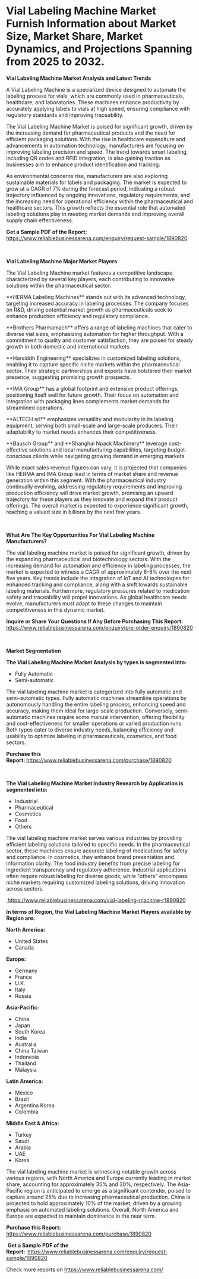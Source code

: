 <p><h1>Vial Labeling Machine Market Furnish Information about Market Size, Market Share, Market Dynamics, and Projections Spanning from 2025 to 2032.</h1></p><p><strong>Vial Labeling Machine Market Analysis and Latest Trends</strong></p>
<p><p>A Vial Labeling Machine is a specialized device designed to automate the labeling process for vials, which are commonly used in pharmaceuticals, healthcare, and laboratories. These machines enhance productivity by accurately applying labels to vials at high speed, ensuring compliance with regulatory standards and improving traceability. </p><p>The Vial Labeling Machine Market is poised for significant growth, driven by the increasing demand for pharmaceutical products and the need for efficient packaging solutions. With the rise in healthcare expenditure and advancements in automation technology, manufacturers are focusing on improving labeling precision and speed. The trend towards smart labeling, including QR codes and RFID integration, is also gaining traction as businesses aim to enhance product identification and tracking.</p><p>As environmental concerns rise, manufacturers are also exploring sustainable materials for labels and packaging. The market is expected to grow at a CAGR of 7% during the forecast period, indicating a robust trajectory influenced by ongoing innovations, regulatory requirements, and the increasing need for operational efficiency within the pharmaceutical and healthcare sectors. This growth reflects the essential role that automated labeling solutions play in meeting market demands and improving overall supply chain effectiveness.</p></p>
<p><strong>Get a Sample PDF of the Report:&nbsp;</strong> <a href="https://www.reliablebusinessarena.com/enquiry/request-sample/1890820?utm_campaign=2531&utm_medium=2&utm_source=Github&utm_content=ia&utm_term=11042025&utm_id=vial-labeling-machine">https://www.reliablebusinessarena.com/enquiry/request-sample/1890820</a></p>
<p>&nbsp;</p>
<p><strong>Vial Labeling Machine Major Market Players</strong></p>
<p><p>The Vial Labeling Machine market features a competitive landscape characterized by several key players, each contributing to innovative solutions within the pharmaceutical sector. </p><p>**HERMA Labeling Machines** stands out with its advanced technology, targeting increased accuracy in labeling processes. The company focuses on R&D, driving potential market growth as pharmaceuticals seek to enhance production efficiency and regulatory compliance.</p><p>**Brothers Pharmamach** offers a range of labeling machines that cater to diverse vial sizes, emphasizing automation for higher throughput. With a commitment to quality and customer satisfaction, they are poised for steady growth in both domestic and international markets.</p><p>**Harsiddh Engineering** specializes in customized labeling solutions, enabling it to capture specific niche markets within the pharmaceutical sector. Their strategic partnerships and exports have bolstered their market presence, suggesting promising growth prospects.</p><p>**IMA Group** has a global footprint and extensive product offerings, positioning itself well for future growth. Their focus on automation and integration with packaging lines complements market demands for streamlined operations.</p><p>**ALTECH srl** emphasizes versatility and modularity in its labeling equipment, serving both small-scale and large-scale producers. Their adaptability to market needs enhances their competitiveness.</p><p>**Bausch Group** and **Shanghai Npack Machinery** leverage cost-effective solutions and local manufacturing capabilities, targeting budget-conscious clients while navigating growing demand in emerging markets.</p><p>While exact sales revenue figures can vary, it is projected that companies like HERMA and IMA Group lead in terms of market share and revenue generation within this segment. With the pharmaceutical industry continually evolving, addressing regulatory requirements and improving production efficiency will drive market growth, promising an upward trajectory for these players as they innovate and expand their product offerings. The overall market is expected to experience significant growth, reaching a valued size in billions by the next few years.</p></p>
<p>&nbsp;</p>
<p><strong>What Are The Key Opportunities For Vial Labeling Machine Manufacturers?</strong></p>
<p><p>The vial labeling machine market is poised for significant growth, driven by the expanding pharmaceutical and biotechnology sectors. With the increasing demand for automation and efficiency in labeling processes, the market is expected to witness a CAGR of approximately 6-8% over the next five years. Key trends include the integration of IoT and AI technologies for enhanced tracking and compliance, along with a shift towards sustainable labeling materials. Furthermore, regulatory pressures related to medication safety and traceability will propel innovations. As global healthcare needs evolve, manufacturers must adapt to these changes to maintain competitiveness in this dynamic market.</p></p>
<p><strong>Inquire or Share Your Questions If Any Before Purchasing This Report:</strong> <a href="https://www.reliablebusinessarena.com/enquiry/pre-order-enquiry/1890820?utm_campaign=2531&utm_medium=2&utm_source=Github&utm_content=ia&utm_term=11042025&utm_id=vial-labeling-machine">https://www.reliablebusinessarena.com/enquiry/pre-order-enquiry/1890820</a></p>
<p>&nbsp;</p>
<p><strong>Market Segmentation</strong></p>
<p><strong>The Vial Labeling Machine Market Analysis by types is segmented into:</strong></p>
<p><ul><li>Fully Automatic</li><li>Semi-automatic</li></ul></p>
<p><p>The vial labeling machine market is categorized into fully automatic and semi-automatic types. Fully automatic machines streamline operations by autonomously handling the entire labeling process, enhancing speed and accuracy, making them ideal for large-scale production. Conversely, semi-automatic machines require some manual intervention, offering flexibility and cost-effectiveness for smaller operations or varied production runs. Both types cater to diverse industry needs, balancing efficiency and usability to optimize labeling in pharmaceuticals, cosmetics, and food sectors.</p></p>
<p><strong>Purchase this Report:&nbsp;</strong><a href="https://www.reliablebusinessarena.com/purchase/1890820?utm_campaign=2531&utm_medium=2&utm_source=Github&utm_content=ia&utm_term=11042025&utm_id=vial-labeling-machine">https://www.reliablebusinessarena.com/purchase/1890820</a></p>
<p>&nbsp;</p>
<p><strong>The Vial Labeling Machine Market Industry Research by Application is segmented into:</strong></p>
<p><ul><li>Industrial</li><li>Pharmaceutical</li><li>Cosmetics</li><li>Food</li><li>Others</li></ul></p>
<p><p>The vial labeling machine market serves various industries by providing efficient labeling solutions tailored to specific needs. In the pharmaceutical sector, these machines ensure accurate labeling of medications for safety and compliance. In cosmetics, they enhance brand presentation and information clarity. The food industry benefits from precise labeling for ingredient transparency and regulatory adherence. Industrial applications often require robust labeling for diverse goods, while "others" encompass niche markets requiring customized labeling solutions, driving innovation across sectors.</p></p>
<p><a href="https://www.reliablebusinessarena.com/vial-labeling-machine-r1890820?utm_campaign=2531&utm_medium=2&utm_source=Github&utm_content=ia&utm_term=11042025&utm_id=vial-labeling-machine">&nbsp;https://www.reliablebusinessarena.com/vial-labeling-machine-r1890820</a></p>
<p><strong>In terms of Region, the Vial Labeling Machine Market Players available by Region are:</strong></p>
<p>
    <p> <strong> North America: </strong>
        <ul>
            <li>United States</li>
            <li>Canada</li>
        </ul>
        </p> 
    <p> <strong> Europe: </strong>
        <ul>
            <li>Germany</li>
            <li>France</li>
            <li>U.K.</li>
            <li>Italy</li>
            <li>Russia</li>
        </ul>
        </p> 
    <p> <strong> Asia-Pacific: </strong>
        <ul>
            <li>China</li>
            <li>Japan</li>
            <li>South Korea</li>
            <li>India</li>
            <li>Australia</li>
            <li>China Taiwan</li>
            <li>Indonesia</li>
            <li>Thailand</li>
            <li>Malaysia</li>
        </ul>
        </p> 
    <p> <strong> Latin America: </strong>
        <ul>
            <li>Mexico</li>
            <li>Brazil</li>
            <li>Argentina Korea</li>
            <li>Colombia</li>
        </ul>
        </p> 
    <p> <strong> Middle East & Africa: </strong>
        <ul>
            <li>Turkey</li>
            <li>Saudi</li>
            <li>Arabia</li>
            <li>UAE</li>
            <li>Korea</li>
        </ul>
    </p>
    </p>
<p><p>The vial labeling machine market is witnessing notable growth across various regions, with North America and Europe currently leading in market share, accounting for approximately 35% and 30%, respectively. The Asia-Pacific region is anticipated to emerge as a significant contender, poised to capture around 25% due to increasing pharmaceutical production. China is projected to hold approximately 10% of the market, driven by a growing emphasis on automated labeling solutions. Overall, North America and Europe are expected to maintain dominance in the near term.</p></p>
<p><strong>Purchase this Report: </strong><a href="https://www.reliablebusinessarena.com/purchase/1890820?utm_campaign=2531&utm_medium=2&utm_source=Github&utm_content=ia&utm_term=11042025&utm_id=vial-labeling-machine">https://www.reliablebusinessarena.com/purchase/1890820</a></p>
<p>&nbsp;<strong>Get a Sample PDF of the Report:&nbsp;&nbsp;</strong><a href="https://www.reliablebusinessarena.com/enquiry/request-sample/1890820?utm_campaign=2531&utm_medium=2&utm_source=Github&utm_content=ia&utm_term=11042025&utm_id=vial-labeling-machine">https://www.reliablebusinessarena.com/enquiry/request-sample/1890820</a></p>
<p><strong></strong></p>
<p>Check more reports on <a href="https://www.reliablebusinessarena.com/?utm_campaign=2531&utm_medium=2&utm_source=Github&utm_content=ia&utm_term=11042025&utm_id=vial-labeling-machine">https://www.reliablebusinessarena.com/</a></p>